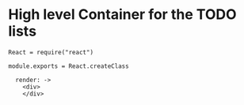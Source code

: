 # High level Container for the TODO lists

    React = require("react")

    module.exports = React.createClass

      render: ->
        <div>
        </div>
